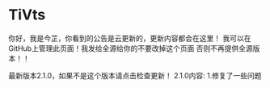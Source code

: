 # TiVts

你好，我是今芷，你看到的公告是云更新的，更新内容都会在这里！
我可以在GitHub上管理此页面！我发给全源给你的不要改掉这个页面
否则不再提供全源版本！！

最新版本2.1.0，如果不是这个版本请点击检查更新！
2.1.0内容:
1.修复了一些问题
